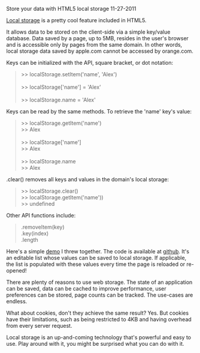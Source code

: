 Store your data with HTML5 local storage
11-27-2011    

[Local storage][3] is a pretty cool feature included in HTML5.

It allows data to be stored on the client-side via a simple key/value database. Data saved by a page, up to 5MB, resides in the user's browser and is accessible only by pages from the same domain. In other words, local storage data saved by apple.com cannot be accessed by orange.com.

Keys can be initialized with the API, square bracket, or dot notation:

<blockquote>
>> localStorage.setItem('name', 'Alex')<br>
<br>
>> localStorage['name'] = 'Alex'<br>
<br>
>> localStorage.name = 'Alex'<br>
</blockquote>

Keys can be read by the same methods. To retrieve the 'name' key's value:

<blockquote>
>> localStorage.getItem('name')<br>
>> Alex<br>
<br>
>> localStorage['name']<br>
>> Alex<br>
<br>
>> localStorage.name<br>
>> Alex<br>
</blockquote>

.clear() removes all keys and values in the domain's local storage:

<blockquote>
>> localStorage.clear()<br>
>> localStorage.getItem('name'))<br>
>> undefined<br>
</blockquote>

Other API functions include:

<blockquote>
.removeItem(key)<br>
.key(index)<br>
.length<br>
</blockquote>

Here's a simple [demo][1] I threw together. The code is available at [github][2]. It's an editable list whose values can be saved to local storage. If applicable, the list is populated with these values every time the page is reloaded or re-opened!

There are plenty of reasons to use web storage. The state of an application can be saved, data can be cached to improve performance, user preferences can be stored, page counts can be tracked. The use-cases are endless.

What about cookies, don't they achieve the same result? Yes. But cookies have their limitations, such as being restricted to 4KB and having overhead from every server request.

Local storage is an up-and-coming technology that's powerful and easy to use. Play around with it, you might be surprised what you can do with it.

[1]: /localstorage_demo/
[2]: https://github.com/alexle/localstorage_demo
[3]: http://diveintohtml5.info/storage.html
